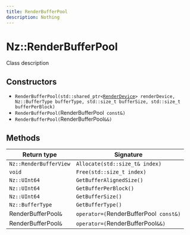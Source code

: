 ```yaml
---
title: RenderBufferPool
description: Nothing
---
```


# Nz::RenderBufferPool

Class description

## Constructors

- `RenderBufferPool(std::shared_ptr<`[`RenderDevice`](documentation/generated/Renderer/RenderDevice.md)`> renderDevice, Nz::BufferType bufferType, std::size_t bufferSize, std::size_t bufferPerBlock)`
- `RenderBufferPool(`RenderBufferPool` const&)`
- `RenderBufferPool(`RenderBufferPool`&&)`

## Methods

| Return type | Signature |
| ----------- | --------- |
| `Nz::RenderBufferView` | `Allocate(std::size_t& index)` |
| `void` | `Free(std::size_t index)` |
| `Nz::UInt64` | `GetBufferAlignedSize()` |
| `Nz::UInt64` | `GetBufferPerBlock()` |
| `Nz::UInt64` | `GetBufferSize()` |
| `Nz::BufferType` | `GetBufferType()` |
| RenderBufferPool`&` | `operator=(`RenderBufferPool` const&)` |
| RenderBufferPool`&` | `operator=(`RenderBufferPool`&&)` |
